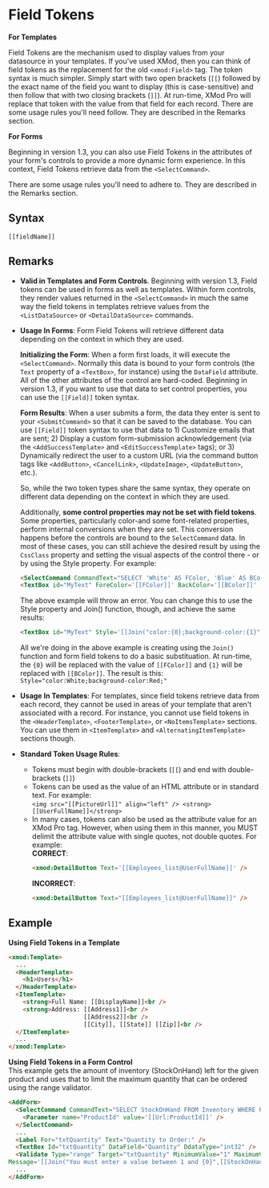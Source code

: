 # Field Tokens

**For Templates**

Field Tokens are the mechanism used to display values from your datasource in your templates. If you've used XMod, then you can think of field tokens as the replacement for the old `<xmod:Field>` tag. The token syntax is much simpler. Simply start with two open brackets (`[[`) followed by the exact name of the field you want to display (this is case-sensitive) and then follow that with two closing brackets (`]]`). At run-time, XMod Pro will replace that token with the value from that field for each record. There are some usage rules you'll need follow. They are described in the Remarks section.

**For Forms**

Beginning in version 1.3, you can also use Field Tokens in the attributes of your form's controls to provide a more dynamic form experience. In this context, Field Tokens retrieve data from the `<SelectCommand>`.

There are some usage rules you'll need to adhere to. They are described in the Remarks section.

## Syntax

`[[fieldName]]`


## Remarks

*   **Valid in Templates and Form Controls**. Beginning with version 1.3, Field tokens can be used in forms as well as templates. Within form controls, they render values returned in the `<SelectCommand>` in much the same way the field tokens in templates retrieve values from the `<ListDataSource>` or `<DetailDataSource>` commands.  

*   **Usage In Forms**: Form Field Tokens will retrieve different data depending on the context in which they are used.  

    **Initializing the Form**: When a form first loads, it will execute the `<SelectCommand>`. Normally this data is bound to your form controls (the `Text` property of a `<TextBox>`, for instance) using the `DataField` attribute. All of the other attributes of the control are hard-coded. Beginning in version 1.3, if you want to use that data to set control properties, you can use the `[[Field]]` token syntax.  

    **Form Results**: When a user submits a form, the data they enter is sent to your `<SubmitCommand>` so that it can be saved to the database. You can use `[[Field]]` token syntax to use that data to 1) Customize emails that are sent; 2) Display a custom form-submission acknowledgement (via the `<AddSuccessTemplate>` and `<EditSuccessTemplate>` tags); or 3) Dynamically redirect the user to a custom URL (via the command button tags like `<AddButton>`, `<CancelLink>`, `<UpdateImage>`, `<UpdateButton>`, etc.).  

    So, while the two token types share the same syntax, they operate on different data depending on the context in which they are used.  

    Additionally, **some control properties may not be set with field tokens**. Some properties, particularly color-and some font-related properties, perform internal conversions when they are set. This conversion happens before the controls are bound to the `SelectCommand` data. In most of these cases, you can still achieve the desired result by using the `CssClass` property and setting the visual aspects of the control there - or by using the Style property. For example:  

    ```html
    <SelectCommand CommandText="SELECT 'White' AS FColor, 'Blue' AS BColor" />
    <TextBox id="MyText" ForeColor='[[FColor]]' BackColor='[[BColor]]' />
    ```

    The above example will throw an error. You can change this to use the Style property and Join() function, though, and achieve the same results:  

    ```html
    <TextBox id="MyText" Style='[[Join("color:{0};background-color:{1}", [[FColor]], [[BColor]])]]' />
    ```

    All we're doing in the above example is creating using the `Join()` function and form field tokens to do a basic substituation. At run-time, the `{0}` will be replaced with the value of `[[FColor]]` and `{1}` will be replaced with `[[BColor]]`. The result is this: `Style="color:White;background-color:Red;"`  

*   **Usage In Templates**: For templates, since field tokens retrieve data from each record, they cannot be used in areas of your template that aren't associated with a record. For instance, you cannot use field tokens in the `<HeaderTemplate>`, `<FooterTemplate>`, or `<NoItemsTemplate>` sections. You can use them in `<ItemTemplate>` and `<AlternatingItemTemplate>` sections though.  

*   **Standard Token Usage Rules**:
    *   Tokens must begin with double-brackets (`[[`) and end with double- brackets (`]]`)
    *   Tokens can be used as the value of an HTML attribute or in standard text. For example:  
        `<img src="[[PictureUrl]]" align="left" /> <strong>[[UserFullName]]</strong>`
    *   In many cases, tokens can also be used as the attribute value for an XMod Pro tag. However, when using them in this manner, you MUST delimit the attribute value with single quotes, not double quotes. For example:  
        **CORRECT**: 
        ```html
        <xmod:DetailButton Text='[[Employees_list@UserFullName]]' />
        ```
        **INCORRECT**: 
        ```html
        <xmod:DetailButton Text="[[Employees_list@UserFullName]]" />
        ```


## Example

**Using Field Tokens in a Template**  

```html
<xmod:Template>  
  ...  
  <HeaderTemplate>  
    <h1>Users</h1>  
  </HeaderTemplate>  
  <ItemTemplate>  
    <strong>Full Name: [[DisplayName]]<br />  
    <strong>Address: [[Address1]]<br />  
                     [[Address2]]<br />  
                     [[City]], [[State]] [[Zip]]<br />  
  </ItemTemplate>  
  ...  
</xmod:Template>  
```

**Using Field Tokens in a Form Control**  
This example gets the amount of inventory (StockOnHand) left for the given product and uses that to limit the maximum quantity that can be ordered using the range validator.  

```html
<AddForm>  
  <SelectCommand CommandText="SELECT StockOnHand FROM Inventory WHERE ProductId = @ProductId">  
    <Parameter name="ProductId" value='[[Url:ProductId]]' />  
  </SelectCommand>  
  ...  
  <Label For="txtQuantity" Text="Quantity to Order:" />  
  <TextBox Id="txtQuantity" DataField="Quantity" DdataType="int32" />  
  <Validate Type="range" Target="txtQuantity" MinimumValue="1" MaximumValue='[[StockOnHand]]'  
Message='[[Join("You must enter a value between 1 and {0}",[[StockOnHand]]'/>  
  ...  
</AddForm>
```
